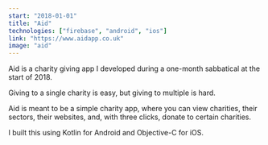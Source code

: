 ```yaml
---
start: "2018-01-01"
title: "Aid"
technologies: ["firebase", "android", "ios"]
link: "https://www.aidapp.co.uk"
image: "aid"
---
```

Aid is a charity giving app I developed during a one-month sabbatical at the start of 2018. 

Giving to a single charity is easy, but giving to multiple is hard. 

Aid is meant to be a simple charity app, where you can view charities, their sectors, their websites, and, with three clicks, donate to certain charities.

I built this using Kotlin for Android and Objective-C for iOS.